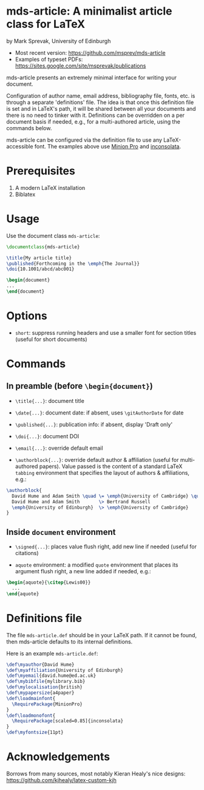 # mds-article: A minimalist article class for LaTeX

by Mark Sprevak, University of Edinburgh  

* Most recent version: <https://github.com/msprev/mds-article>
* Examples of typeset PDFs: <https://sites.google.com/site/msprevak/publications>  

mds-article presents an extremely minimal interface for writing your document.

Configuration of author name, email address, bibliography file, fonts, etc. is through a separate 'definitions' file. The idea is that once this definition file is set and in LaTeX's path, it will be shared between all your documents and there is no need to tinker with it. Definitions can be overridden on a per document basis if needed, e.g., for a multi-authored article, using the commands below.

mds-article can be configured via the definition file to use any LaTeX-accessible font. The examples above use [Minion Pro](<http://goo.gl/lQqMy>) and [inconsolata](<http://www.ctan.org/tex-archive/fonts/inconsolata/>).


# Prerequisites

1. A modern LaTeX installation
2. Biblatex

# Usage

Use the document class `mds-article`:

```latex
\documentclass{mds-article}

\title{My article title}
\published{Forthcoming in the \emph{The Journal}}
\doi{10.1001/abcd/abc001}

\begin{document}
...
\end{document}
```

# Options

* `short`: suppress running headers and use a smaller font for section titles (useful for short documents)

# Commands

## In preamble (before `\begin{document}`)

* `\title{...}`: document title

* `\date{...}`: document date: if absent, uses `\gitAuthorDate` for date

* `\published{...}`: publication info: if absent, display 'Draft only'

* `\doi{...}`: document DOI

* `\email{...}`: override default email

* `\authorblock{...}`: override default author & affiliation (useful for multi-authored papers). Value passed is the content of a standard LaTeX `tabbing` environment that specifies the layout of authors & affiliations, e.g.:

```latex
\authorblock{
  David Hume and Adam Smith \quad \= \emph{University of Cambridge} \quad \= \kill
  David Hume and Adam Smith       \> Bertrand Russell                     \> John Locke \\ 
  \emph{University of Edinburgh}  \> \emph{University of Cambridge}       \> \emph{University of Oxford}
}
```


## Inside `document` environment

* `\signed{...}`: places value flush right, add new line if needed (useful for citations)

* `aquote` environment: a modified `quote` environment that places its argument flush right, a new line added if needed, e.g.:  

```latex
\begin{aquote}{\citep{Lewis00}} 
  ... 
\end{aquote}
```

# Definitions file

The file `mds-article.def` should be in your LaTeX path. If it cannot be found, then mds-article defaults to its internal definitions.

Here is an example `mds-article.def`:

```latex
\def\myauthor{David Hume}
\def\myaffiliation{University of Edinburgh}
\def\myemail{david.hume@ed.ac.uk}
\def\mybibfile{mylibrary.bib}
\def\mylocalisation{british}
\def\mypapersize{a4paper}
\def\loadmainfont{ 
  \RequirePackage{MinionPro}
}
\def\loadmonofont{
  \RequirePackage[scaled=0.85]{inconsolata}
}
\def\myfontsize{11pt}
```

# Acknowledgements

Borrows from many sources, most notably Kieran Healy's nice designs:
<https://github.com/kjhealy/latex-custom-kjh>
